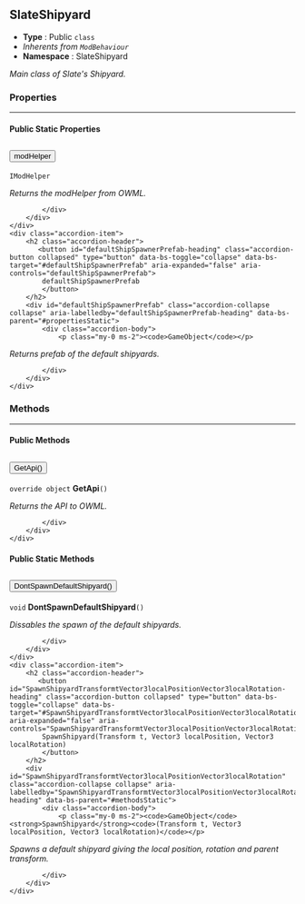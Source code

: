 ## SlateShipyard
* **Type** : Public `class`
* _Inherents from `ModBehaviour`_ 
* **Namespace** : SlateShipyard

_Main class of Slate's Shipyard._





### Properties

---


#### Public Static Properties
<div class="accordion" id="propertiesStatic">
	<div class="accordion-item">
		<h2 class="accordion-header">
           <button id="modHelper-heading" class="accordion-button collapsed" type="button" data-bs-toggle="collapse" data-bs-target="#modHelper" aria-expanded="false" aria-controls="modHelper">
            modHelper
			</button>
		</h2>
		<div id="modHelper" class="accordion-collapse collapse" aria-labelledby="modHelper-heading" data-bs-parent="#propertiesStatic">
			<div class="accordion-body">
				<p class="my-0 ms-2"><code>IModHelper</code></p>

<p class="my-0 ms-2"><i>Returns the modHelper from OWML.</i></p>
				
				
			</div>
		</div>
	</div>
	<div class="accordion-item">
		<h2 class="accordion-header">
           <button id="defaultShipSpawnerPrefab-heading" class="accordion-button collapsed" type="button" data-bs-toggle="collapse" data-bs-target="#defaultShipSpawnerPrefab" aria-expanded="false" aria-controls="defaultShipSpawnerPrefab">
            defaultShipSpawnerPrefab
			</button>
		</h2>
		<div id="defaultShipSpawnerPrefab" class="accordion-collapse collapse" aria-labelledby="defaultShipSpawnerPrefab-heading" data-bs-parent="#propertiesStatic">
			<div class="accordion-body">
				<p class="my-0 ms-2"><code>GameObject</code></p>

<p class="my-0 ms-2"><i>Returns prefab of the default shipyards.</i></p>
				
				
			</div>
		</div>
	</div>
</div>



### Methods

---


#### Public Methods
<div class="accordion" id="methods">
	<div class="accordion-item">
		<h2 class="accordion-header">
           <button id="GetApi-heading" class="accordion-button collapsed" type="button" data-bs-toggle="collapse" data-bs-target="#GetApi" aria-expanded="false" aria-controls="GetApi">
            GetApi()
			</button>
		</h2>
		<div id="GetApi" class="accordion-collapse collapse" aria-labelledby="GetApi-heading" data-bs-parent="#methods">
			<div class="accordion-body">
				<p class="my-0 ms-2"><code>override object</code> <strong>GetApi</strong><code>()</code></p>

<p class="my-0 ms-2"><i>Returns the API to OWML.</i></p>
				
				
			</div>
		</div>
	</div>
</div>

#### Public Static Methods
<div class="accordion" id="methodsStatic">
	<div class="accordion-item">
		<h2 class="accordion-header">
           <button id="DontSpawnDefaultShipyard-heading" class="accordion-button collapsed" type="button" data-bs-toggle="collapse" data-bs-target="#DontSpawnDefaultShipyard" aria-expanded="false" aria-controls="DontSpawnDefaultShipyard">
            DontSpawnDefaultShipyard()
			</button>
		</h2>
		<div id="DontSpawnDefaultShipyard" class="accordion-collapse collapse" aria-labelledby="DontSpawnDefaultShipyard-heading" data-bs-parent="#methodsStatic">
			<div class="accordion-body">
				<p class="my-0 ms-2"><code>void</code> <strong>DontSpawnDefaultShipyard</strong><code>()</code></p>

<p class="my-0 ms-2"><i>Dissables the spawn of the default shipyards.</i></p>
				
				
			</div>
		</div>
	</div>
	<div class="accordion-item">
		<h2 class="accordion-header">
           <button id="SpawnShipyardTransformtVector3localPositionVector3localRotation-heading" class="accordion-button collapsed" type="button" data-bs-toggle="collapse" data-bs-target="#SpawnShipyardTransformtVector3localPositionVector3localRotation" aria-expanded="false" aria-controls="SpawnShipyardTransformtVector3localPositionVector3localRotation">
            SpawnShipyard(Transform t, Vector3 localPosition, Vector3 localRotation)
			</button>
		</h2>
		<div id="SpawnShipyardTransformtVector3localPositionVector3localRotation" class="accordion-collapse collapse" aria-labelledby="SpawnShipyardTransformtVector3localPositionVector3localRotation-heading" data-bs-parent="#methodsStatic">
			<div class="accordion-body">
				<p class="my-0 ms-2"><code>GameObject</code> <strong>SpawnShipyard</strong><code>(Transform t, Vector3 localPosition, Vector3 localRotation)</code></p>

<p class="my-0 ms-2"><i>Spawns a default shipyard giving the local position, rotation and parent transform.</i></p>
				
				
			</div>
		</div>
	</div>
</div>


